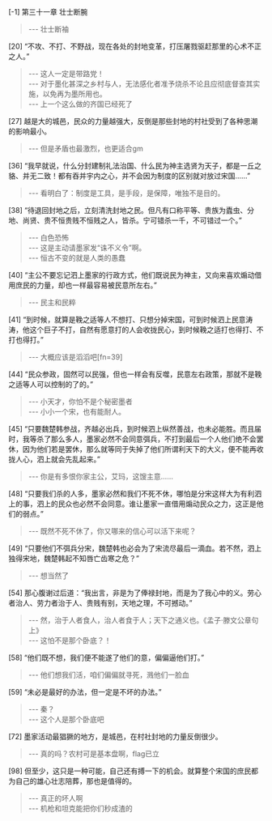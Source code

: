 
[-1] 第三十一章 壮士断腕
>--- 壮士断袖<br>

[20] “不攻、不打、不野战，现在各处的封地变革，打压屠戮驱赶那里的心术不正之人。”
>--- 这人一定是带路党！<br>
>--- 对于墨化甚深之乡村与人，无法感化者准予烧杀不论且应彻底督查其实施，以免再为墨所用也。<br>
>--- 上一个这么做的齐国已经死了<br>

[27] 越是大的城邑，民众的力量越强大，反倒是那些封地的村社受到了各种思潮的影响最小。
>--- 但是矛盾也最激烈，也更适合gm<br>

[36] “我早就说，什么分封建制礼法治国、什么民为神主选贤为天子，都是一丘之貉、并无二致！都有吞并宇内之心，并不会因为制度的区别就对放过宋国……”
>--- 看明白了：制度是工具，是手段，是保障，唯独不是目的。<br>

[38] “待退回封地之后，立刻清洗封地之民。但凡有口称平等、贵族为蠹虫、分地、尚贤、贵不恒贵贱不恒贱之人，皆杀。宁可错杀一千，不可错过一个。”
>--- 白色恐怖<br>
>--- 这是主动请墨家发“诛不义令”啊。<br>
>--- 恒古不变的就是人类的愚蠢<br>

[40] “主公不要忘记泗上墨家的行政方式，他们既说民为神主，又向来喜欢煽动借用庶民的力量，却也一样最容易被民意所左右。”
>--- 民主和民粹<br>

[41] “到时候，就算是鞔之适等人不想打、只想分掉宋国，可到时候泗上民意涛涛，他这个巨子不打，自然有愿意打的人会收拢民心，到时候鞔之适打也得打、不打也得打。”
>--- 大概应该是滔滔吧[fn=39]<br>

[44] “民众参政，固然可以民强，但也一样会有反噬，民意左右政策，那就不是鞔之适等人可以控制的了的。”
>--- 小天才，你怕不是个秘密墨者<br>
>--- 小小一个宋，也有能耐人。<br>

[45] “只要魏楚韩参战，齐越必出兵，到时候泗上纵然善战，也未必能胜。而且届时，我等杀了那么多人，墨家必然不会同意弭兵，不打到最后一个人他们绝不会罢休，因为他们若是罢休，那么就等同于失掉了他们所谓利天下的大义，便不能再收拢人心，泗上就会先乱起来。”
>--- 你是有多恨你家主公，艾玛，这馊主意……<br>

[48] “只要我们杀的人多，墨家必然和我们不死不休，哪怕是分宋这样大为有利泗上的事，泗上的民众也必然不会同意。谁让墨家一直借用煽动民众之力，这正是他们的弱点。”
>--- 既然不死不休了，你又哪来的信心可以活下来呢？<br>

[49] “只要他们不弭兵分宋，魏楚韩也必会为了宋流尽最后一滴血。若不然，泗上独得宋地，魏楚韩起不知唇亡齿寒之危？”
>--- 想当然了<br>

[54] 那心腹谢过后道：“我出言，非是为了俸禄封地，而是为了我心中的义。劳心者治人、劳力者治于人、贵贱有别，天地之理，不可撼动。”
>--- 然，治于人者食人，治人者食于人；天下之通义也。《孟子·滕文公章句上》<br>
>--- 这怕不是那个卧底？！<br>

[58] “他们既不想，我们便不能遂了他们的意，偏偏逼他们打。”
>--- 他们想我们活，咱们偏偏就寻死，溅他们一脸血<br>

[59] “未必是最好的办法，但一定是不坏的办法。”
>--- 秦？<br>
>--- 这个人是那个卧底吧<br>

[72] 墨家活动最猖獗的地方，是城邑，在村社封地的力量反倒很少。
>--- 真的吗？农村可是基本盘啊，flag已立<br>

[98] 但至少，这只是一种可能，自己还有搏一下的机会。就算整个宋国的庶民都为自己的雄心壮志陪葬，那也是值得的。
>--- 真正的坏人啊<br>
>--- 机枪和坦克能把你们秒成渣的<br>
